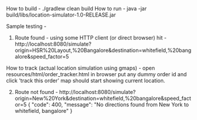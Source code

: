 How to build - ./gradlew clean build
How to run - java -jar build/libs/location-simulator-1.0-RELEASE.jar


Sample testing -
1. Route found - using some HTTP client (or direct browser) hit -
http://localhost:8080/simulate?origin=HSR%20Layout,%20Bangalore&destination=whitefield,%20bangalore&speed_factor=5

How to track (actual location simulation using gmaps) -
open resources/html/order_tracker.html in browser
put any dummy order id and click 'track this order'
map should start showing current location.

2. Route not found - http://localhost:8080/simulate?origin=New%20York&destination=whitefield,%20bangalore&speed_factor=5
{
    "code": 400,
    "message": "No directions found from New York to whitefield, bangalore"
}

